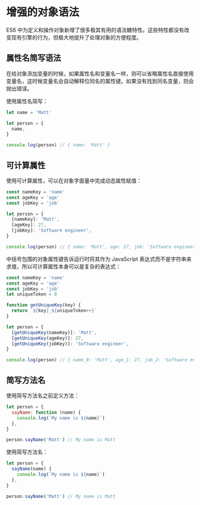 # 增强的对象语法

ES6 中为定义和操作对象新增了很多极其有用的语法糖特性。这些特性都没有改变现有引擎的行为，但极大地提升了处理对象的方便程度。

## 属性名简写语法

在给对象添加变量的时候，如果属性名和变量名一样，则可以省略属性名直接使用变量名，这时候变量名会自动解释位同名的属性键。如果没有找到同名变量，则会抛出错误。

使用属性名简写：

```js
let name = 'Matt'

let person = {
  name,
}

console.log(person) // { name: 'Matt' }
```

## 可计算属性

使用可计算属性，可以在对象字面量中完成动态属性赋值：

```js
const nameKey = 'name'
const ageKey = 'age'
const jobKey = 'job'

let person = {
  [nameKey]: 'Matt',
  [ageKey]: 27,
  [jobKey]: 'Software engineer',
}

console.log(person) // { name: 'Matt', age: 27, job: 'Software engineer' }
```

中括号包围的对象属性键告诉运行时将其作为 JavaScript 表达式而不是字符串来求值，所以可计算属性本身可以是复杂的表达式：

```js
const nameKey = 'name'
const ageKey = 'age'
const jobKey = 'job'
let uniqueToken = 0

function getUniqueKey(key) {
  return `${key}_${uniqueToken++}`
}

let person = {
  [getUniqueKey(nameKey)]: 'Matt',
  [getUniqueKey(ageKey)]: 27,
  [getUniqueKey(jobKey)]: 'Software engineer',
}

console.log(person) // { name_0: 'Matt', age_1: 27, job_2: 'Software engineer' }
```

## 简写方法名

使用简写方法名之前定义方法：

```js
let person = {
  sayName: function (name) {
    console.log(`My name is ${name}`)
  },
}

person.sayName('Matt') // My name is Matt
```

使用简写方法名：

```js
let person = {
  sayName(name) {
    console.log(`My name is ${name}`)
  },
}

person.sayName('Matt') // My name is Matt
```
